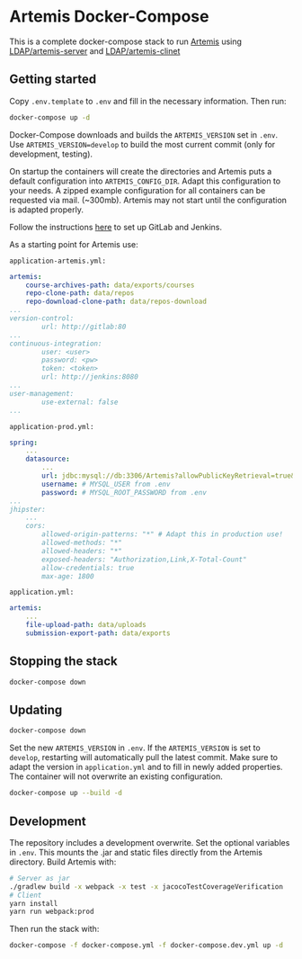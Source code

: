 # Artemis Docker-Compose

This is a complete docker-compose stack to run [Artemis](https://github.com/ls1intum/Artemis)
using [LDAP/artemis-server](https://github.com/LDAP/docker-artemis-server) and [LDAP/artemis-clinet](https://github.com/LDAP/docker-artemis-client)

## Getting started

Copy `.env.template` to `.env` and fill in the necessary information. Then run:

```bash
docker-compose up -d
```

Docker-Compose downloads and builds the `ARTEMIS_VERSION` set in `.env`. Use `ARTEMIS_VERSION=develop` to build the most current commit (only for development, testing).

On startup the containers will create the directories and Artemis puts a default configuration into `ARTEMIS_CONFIG_DIR`.
Adapt this configuration to your needs. A zipped example configuration for all containers can be requested via mail. (~300mb).
Artemis may not start until the configuration is adapted properly. 

Follow the instructions [here](https://github.com/ls1intum/Artemis/blob/develop/docs/dev/setup/jenkins-gitlab.rst) to set up GitLab and Jenkins.

As a starting point for Artemis use:

`application-artemis.yml:`
```YAML
artemis:
    course-archives-path: data/exports/courses
    repo-clone-path: data/repos
    repo-download-clone-path: data/repos-download 
...
version-control:
        url: http://gitlab:80
...
continuous-integration:
        user: <user>
        password: <pw>
        token: <token>
        url: http://jenkins:8080
...
user-management:
        use-external: false
...
```

`application-prod.yml:`
```YAML
spring:
    ...
    datasource:
        ...
        url: jdbc:mysql://db:3306/Artemis?allowPublicKeyRetrieval=true&createDatabaseIfNotExist=true&useUnicode=true&characterEncoding=utf8&useSSL=false&u
        username: # MYSQL_USER from .env
        password: # MYSQL_ROOT_PASSWORD from .env
...
jhipster:
    ...
    cors:
        allowed-origin-patterns: "*" # Adapt this in production use!
        allowed-methods: "*"
        allowed-headers: "*"
        exposed-headers: "Authorization,Link,X-Total-Count"
        allow-credentials: true
        max-age: 1800
```

`application.yml:`
```YAML
artemis:
    ...
    file-upload-path: data/uploads
    submission-export-path: data/exports
```

## Stopping the stack
```bash
docker-compose down
```

## Updating
```bash
docker-compose down
```
Set the new `ARTEMIS_VERSION` in `.env`. If the `ARTEMIS_VERSION` is set to `develop`, restarting will automatically pull the latest commit.
Make sure to adapt the version in `application.yml` and to fill in newly added properties. The container will not overwrite an existing configuration.

```bash
docker-compose up --build -d
```

## Development
The repository includes a development overwrite. Set the optional variables in `.env`.
This mounts the .jar and static files directly from the Artemis directory. Build Artemis with:
```bash
# Server as jar
./gradlew build -x webpack -x test -x jacocoTestCoverageVerification
# Client
yarn install
yarn run webpack:prod
```
Then run the stack with:
```bash
docker-compose -f docker-compose.yml -f docker-compose.dev.yml up -d
```